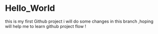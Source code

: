 # Hello_World
this is my first Github project 
i will do some changes in this branch ,hoping will help me to learn github project flow !
